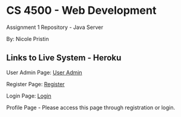 # CS 4500 - Web Development
Assignment 1 Repository - Java Server

By: Nicole Pristin

## Links to Live System - Heroku
User Admin Page: [User Admin](https://webdev-summer1-2018-npristin.herokuapp.com/jquery/components/admin/user-admin.template.client.html)

Register Page: [Register](https://webdev-summer1-2018-npristin.herokuapp.com/jquery/components/register/register.template.client.html)

Login Page: [Login](https://webdev-summer1-2018-npristin.herokuapp.com/jquery/components/login/login.template.client.html)

Profile Page - Please access this page through registration or login.
